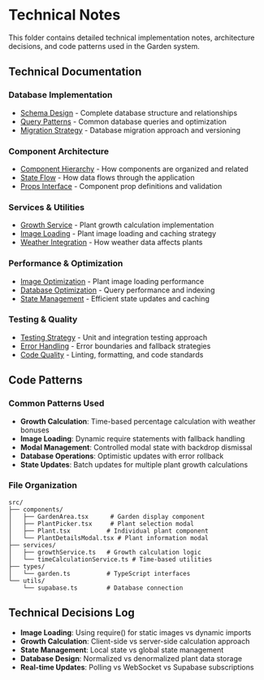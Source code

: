 # Technical Notes

This folder contains detailed technical implementation notes, architecture decisions, and code patterns used in the Garden system.

## Technical Documentation

### Database Implementation

- [Schema Design](./database-schema.md) - Complete database structure and relationships
- [Query Patterns](./query-patterns.md) - Common database queries and optimization
- [Migration Strategy](./migrations.md) - Database migration approach and versioning

### Component Architecture

- [Component Hierarchy](./component-hierarchy.md) - How components are organized and related
- [State Flow](./state-flow.md) - How data flows through the application
- [Props Interface](./props-interface.md) - Component prop definitions and validation

### Services & Utilities

- [Growth Service](./growth-service.md) - Plant growth calculation implementation
- [Image Loading](./image-loading.md) - Plant image loading and caching strategy
- [Weather Integration](./weather-integration.md) - How weather data affects plants

### Performance & Optimization

- [Image Optimization](./image-optimization.md) - Plant image loading performance
- [Database Optimization](./database-optimization.md) - Query performance and indexing
- [State Management](./state-management.md) - Efficient state updates and caching

### Testing & Quality

- [Testing Strategy](./testing-strategy.md) - Unit and integration testing approach
- [Error Handling](./error-handling.md) - Error boundaries and fallback strategies
- [Code Quality](./code-quality.md) - Linting, formatting, and code standards

## Code Patterns

### Common Patterns Used

- **Growth Calculation**: Time-based percentage calculation with weather bonuses
- **Image Loading**: Dynamic require statements with fallback handling
- **Modal Management**: Controlled modal state with backdrop dismissal
- **Database Operations**: Optimistic updates with error rollback
- **State Updates**: Batch updates for multiple plant growth calculations

### File Organization

```
src/
├── components/
│   ├── GardenArea.tsx      # Garden display component
│   ├── PlantPicker.tsx     # Plant selection modal
│   ├── Plant.tsx          # Individual plant component
│   └── PlantDetailsModal.tsx # Plant information modal
├── services/
│   ├── growthService.ts   # Growth calculation logic
│   └── timeCalculationService.ts # Time-based utilities
├── types/
│   └── garden.ts          # TypeScript interfaces
└── utils/
    └── supabase.ts        # Database connection
```

## Technical Decisions Log

- **Image Loading**: Using require() for static images vs dynamic imports
- **Growth Calculation**: Client-side vs server-side calculation approach
- **State Management**: Local state vs global state management
- **Database Design**: Normalized vs denormalized plant data storage
- **Real-time Updates**: Polling vs WebSocket vs Supabase subscriptions
